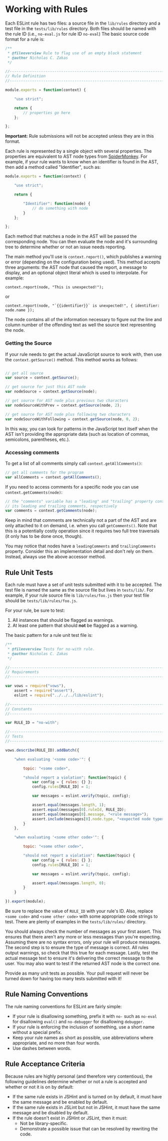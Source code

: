 # Working with Rules

Each ESLint rule has two files: a source file in the `lib/rules` directory and a test file in the `tests/lib/rules` directory. Both files should be named with the rule ID (i.e., `no-eval.js` for rule ID `no-eval`) The basic source code format for a rule is:

```js
/**
 * @fileoverview Rule to flag use of an empty block statement
 * @author Nicholas C. Zakas
 */

//------------------------------------------------------------------------------
// Rule Definition
//------------------------------------------------------------------------------

module.exports = function(context) {

    "use strict";

    return {
        // properties go here
    };

};
```

**Important:** Rule submissions will not be accepted unless they are in this format.

Each rule is represented by a single object with several properties. The properties are equivalent to AST node types from [SpiderMonkey](https://developer.mozilla.org/en-US/docs/SpiderMonkey/Parser_API). For example, if your rule wants to know when an identifier is found in the AST, then add a method called "Identifier", such as:

```js
module.exports = function(context) {

    "use strict";

    return {

        "Identifier": function(node) {
            // do something with node
        }
    };

};
```

Each method that matches a node in the AST will be passed the corresponding node. You can then evaluate the node and it's surrounding tree to determine whether or not an issue needs reporting.

The main method you'll use is `context.report()`, which publishes a warning or error (depending on the configuration being used). This method accepts three arguments: the AST node that caused the report, a message to display, and an optional object literal which is used to interpolate. For example:

    context.report(node, "This is unexpected!");

or

    context.report(node, "`{{identifier}}` is unexpected!", { identifier: node.name });

The node contains all of the information necessary to figure out the line and column number of the offending text as well the source text representing the node.

### Getting the Source

If your rule needs to get the actual JavaScript source to work with, then use the `context.getSource()` method. This method works as follows:

```js

// get all source
var source = context.getSource();

// get source for just this AST node
var nodeSource = context.getSource(node);

// get source for AST node plus previous two characters
var nodeSourceWithPrev = context.getSource(node, 2);

// get source for AST node plus following two characters
var nodeSourceWithFollowing = context.getSource(node, 0, 2);
```

In this way, you can look for patterns in the JavaScript text itself when the AST isn't providing the appropriate data (such as location of commas, semicolons, parentheses, etc.).

### Accessing comments

To get a list of all comments simply call `context.getAllComments()`:
```js
// get all comments for the program
var allComments = context.getAllComments();
```

If you need to access comments for a specific node you can use `context.getComments(node)`:
```js
// the "comments" variable has a "leading" and "trailing" property containing
// its leading and trailing comments, respectively
var comments = context.getComments(node);
```

Keep in mind that comments are technically not a part of the AST and are only attached to it on demand, i.e. when you call `getComments()`.
Note that this is a potentially costly operation since it requires two full tree traversals (it only has to be done once, though).

You may notice that nodes have a `leadingComments` and `trailingComments` property. Consider this an implementation detail and don't rely on them. Instead, always use the above accessor method.

## Rule Unit Tests

Each rule must have a set of unit tests submitted with it to be accepted. The test file is named the same as the source file but lives in `tests/lib/`. For example, if your rule source file is `lib/rules/foo.js` then your test file should be `tests/lib/rules/foo.js`.

For your rule, be sure to test:

1. All instances that should be flagged as warnings.
1. At least one pattern that should **not** be flagged as a warning.

The basic pattern for a rule unit test file is:

```js
/**
 * @fileoverview Tests for no-with rule.
 * @author Nicholas C. Zakas
 */

//------------------------------------------------------------------------------
// Requirements
//------------------------------------------------------------------------------

var vows = require("vows"),
    assert = require("assert"),
    eslint = require("../../../lib/eslint");

//------------------------------------------------------------------------------
// Constants
//------------------------------------------------------------------------------

var RULE_ID = "no-with";

//------------------------------------------------------------------------------
// Tests
//------------------------------------------------------------------------------

vows.describe(RULE_ID).addBatch({

    "when evaluating '<some code>'": {

        topic: "<some code>",

        "should report a violation": function(topic) {
            var config = { rules: {} };
            config.rules[RULE_ID] = 1;

            var messages = eslint.verify(topic, config);

            assert.equal(messages.length, 1);
            assert.equal(messages[0].ruleId, RULE_ID);
            assert.equal(messages[0].message, "<rule message>");
            assert.include(messages[0].node.type, "<expected node type>");
        }
    },

    "when evaluating '<some other code>'": {

        topic: "<some other code>",

        "should not report a violation": function(topic) {
            var config = { rules: {} };
            config.rules[RULE_ID] = 1;

            var messages = eslint.verify(topic, config);

            assert.equal(messages.length, 0);
        }
    }

}).export(module);
```

Be sure to replace the value of `RULE_ID` with your rule's ID. Also, replace `<some code>` and `<some other code>` with some appropriate code strings to test. There are plenty of examples in the `tests/lib/rules/` directory.

You should always check the number of messages as your first assert. This ensures that there aren't any more or less messages than you're expecting. Assuming there are no syntax errors, only your rule will produce messages. The second step is to ensure the type of message is correct. All rules output warnings, so check that this true for each message. Lastly, test the actual message text to ensure it's delivering the correct message to the user. You may also want to test if the returned AST node is the correct one.

Provide as many unit tests as possible. Your pull request will never be turned down for having too many tests submitted with it!

## Rule Naming Conventions

The rule naming conventions for ESLint are fairly simple:

* If your rule is disallowing something, prefix it with `no-` such as `no-eval` for disallowing `eval()` and `no-debugger` for disallowing `debugger`.
* If your rule is enforcing the inclusion of something, use a short name without a special prefix.
* Keep your rule names as short as possible, use abbreviations where appropriate, and no more than four words.
* Use dashes between words.

## Rule Acceptance Criteria

Because rules are highly personal (and therefore very contentious), the following guidelines determine whether or not a rule is accepted and whether or not it is on by default:

* If the same rule exists in JSHint and is turned on by default, it must have the same message and be enabled by default.
* If the same rule exists in JSLint but not in JSHint, it must have the same message and be disabled by default.
* If the rule doesn't exist in JSHint or JSLint, then it must:
  * Not be library-specific.
  * Demonstrate a possible issue that can be resolved by rewriting the code.
